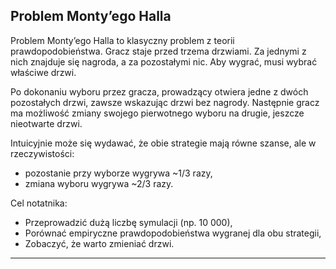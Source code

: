 ## Problem Monty’ego Halla

Problem Monty’ego Halla to klasyczny problem z teorii prawdopodobieństwa. Gracz staje przed trzema drzwiami. Za jednymi z nich znajduje się nagroda, a za pozostałymi nic. Aby wygrać, musi wybrać właściwe drzwi.

Po dokonaniu wyboru przez gracza, prowadzący otwiera jedne z dwóch pozostałych drzwi, zawsze wskazując drzwi bez nagrody. Następnie gracz ma możliwość zmiany swojego pierwotnego wyboru na drugie, jeszcze nieotwarte drzwi.

Intuicyjnie może się wydawać, że obie strategie mają równe szanse, ale w rzeczywistości:
- pozostanie przy wyborze wygrywa ~1/3 razy,
- zmiana wyboru wygrywa ~2/3 razy.

Cel notatnika:
- Przeprowadzić dużą liczbę symulacji (np. 10 000),
- Porównać empiryczne prawdopodobieństwa wygranej dla obu strategii,
- Zobaczyć, że warto zmieniać drzwi.

---

